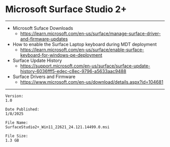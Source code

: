 # Microsoft Surface Studio 2+

---

* Microsoft Suface Downloads
  * https://learn.microsoft.com/en-us/surface/manage-surface-driver-and-firmware-updates
* How to enable the Surface Laptop keyboard during MDT deployment
  * https://learn.microsoft.com/en-us/surface/enable-surface-keyboard-for-windows-pe-deployment
* Surface Update History
  * https://support.microsoft.com/en-us/surface/surface-update-history-6036fff5-edec-c8ec-9796-a5633aac9488
* Surface Drivers and Firmware
  * https://www.microsoft.com/en-us/download/details.aspx?id=104681

---

```text
Version:
1.0

Date Published:
1/8/2025

File Name:
SurfaceStudio2+_Win11_22621_24.121.14499.0.msi

File Size:
1.3 GB
```